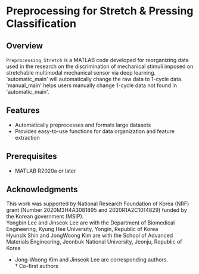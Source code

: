 # Preprocessing for Stretch & Pressing Classification

## Overview

`Preprocessing_Stretch` is a MATLAB code developed for reorganizing data used in the research on the discrimination of mechanical stimuli imposed on stretchable multimodal mechanical sensor via deep learning.
'automatic_main' will automatically change the raw data to 1-cycle data.
'manual_main' helps users manually change 1-cycle data not found in 'automatic_main'.

## Features

- Automatically preprocesses and formats large datasets
- Provides easy-to-use functions for data organization and feature extraction

## Prerequisites

- MATLAB R2020a or later

## Acknowledgments

This work was supported by National Research Foundation of Korea (NRF) grant (Number 2020M3H4A3081895 and 2020R1A2C1014829) funded by the Korean government (MSIP). <br>
Yongbin Lee and Jinseok Lee are with the Department of Biomedical Engineering, Kyung Hee University, Yongin, Republic of Korea <br>
Hyunsik Shin and JongWoong Kim are with the School of Advanced Materials Engineering, Jeonbuk National University, Jeonju, Republic of Korea <br>
* Jong-Woong Kim and Jinseok Lee are corresponding authors.<br>
† Co-first authors
